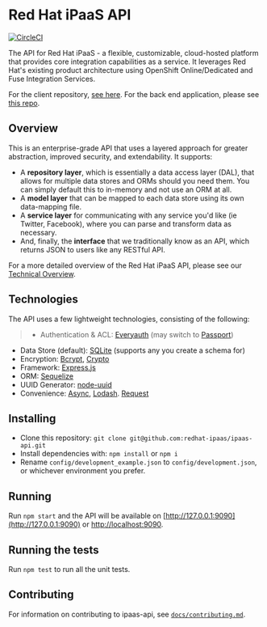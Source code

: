 # Red Hat iPaaS API

[![CircleCI](https://circleci.com/gh/redhat-ipaas/ipaas-api.svg?style=svg)](https://circleci.com/gh/redhat-ipaas/ipaas-api)

The API for Red Hat iPaaS - a flexible, customizable, cloud-hosted platform that provides core integration capabilities as a service. It leverages Red Hat's existing product architecture using OpenShift Online/Dedicated and Fuse Integration Services.

For the client repository, [see here](https://github.com/redhat-ipaas/ipaas-client). For the back end application, please see [this repo](https://github.com/fabric8io/fabric8-forge).

## Overview
This is an enterprise-grade API that uses a layered approach for greater abstraction, improved security, and extendability. It supports:

- A **repository layer**, which is essentially a data access layer (DAL), that allows for multiple data stores and ORMs should you need them. You can simply default this to in-memory and not use an ORM at all.
- A **model layer** that can be mapped to each data store using its own data-mapping file.
- A **service layer** for communicating with any service you'd like (ie Twitter, Facebook), where you can parse and transform data as necessary.
- And, finally, the **interface** that we traditionally know as an API, which returns JSON to users like any RESTful API.

For a more detailed overview of the Red Hat iPaaS API, please see our [Technical Overview](docs/overview.md).

## Technologies
The API uses a few lightweight technologies, consisting of the following:

>- Authentication & ACL: [Everyauth](https://github.com/bnoguchi/everyauth) (may switch to [Passport](http://passportjs.org/))
- Data Store (default): [SQLite](https://www.npmjs.com/package/sqlite3) (supports any you create a schema for)
- Encryption: [Bcrypt](https://www.npmjs.com/package/bcrypt), [Crypto](https://www.npmjs.com/package/crypto)
- Framework: [Express.js](http://expressjs.com/)
- ORM: [Sequelize](http://docs.sequelizejs.com/en/v3/)
- UUID Generator: [node-uuid](https://www.npmjs.com/package/node-uuid)
- Convenience: [Async](https://github.com/caolan/async), [Lodash](https://npmjs.org/package/lodash). [Request](https://www.npmjs.com/package/request)

## Installing
- Clone this repository: `git clone git@github.com:redhat-ipaas/ipaas-api.git`
- Install dependencies with: `npm install` or `npm i`
- Rename `config/development_example.json` to `config/development.json`, or whichever environment you prefer.

## Running
Run `npm start` and the API will be available on [http://127.0.0.1:9090](http://127.0.0.1:9090) or [http://localhost:9090](http://localhost:9090).

## Running the tests
Run `npm test` to run all the unit tests.

## Contributing
For information on contributing to ipaas-api, see [`docs/contributing.md`](./docs/contributing.md).

